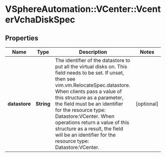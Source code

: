 # VSphereAutomation::VCenter::VcenterVchaDiskSpec

## Properties
Name | Type | Description | Notes
------------ | ------------- | ------------- | -------------
**datastore** | **String** | The identifier of the datastore to put all the virtual disks on. This field needs to be set. If unset, then see vim.vm.RelocateSpec.datastore. When clients pass a value of this structure as a parameter, the field must be an identifier for the resource type: Datastore:VCenter. When operations return a value of this structure as a result, the field will be an identifier for the resource type: Datastore:VCenter. | [optional] 


